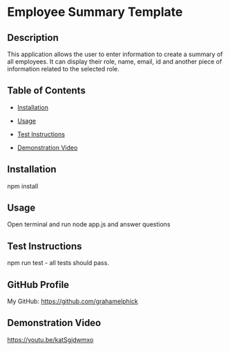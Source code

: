 # Employee Summary Template

## Description
This application allows the user to enter information to create a summary of all employees. It can display their role, name, email, id and another piece of information related to the selected role.

## Table of Contents
* [Installation](#installation)

* [Usage](#usage)

* [Test Instructions](#test-instructions)

* [Demonstration Video](#demonstration-video)


## Installation
npm install

## Usage
Open terminal and run node app.js and answer questions

## Test Instructions
npm run test - all tests should pass.

## GitHub Profile
My GitHub: https://github.com/grahamelphick

## Demonstration Video
https://youtu.be/katSgjdwmxo